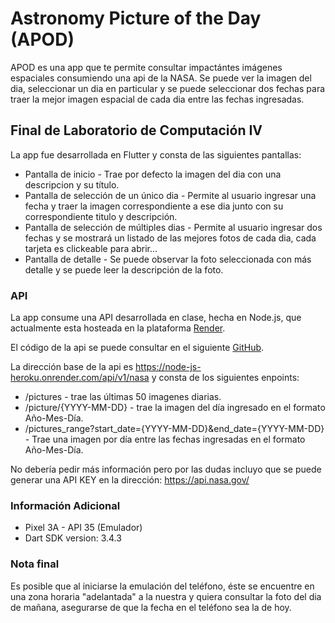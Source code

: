 # Astronomy Picture of the Day (APOD)

APOD es una app que te permite consultar impactántes imágenes espaciales consumiendo una api de la NASA. Se puede ver la imagen del dia, seleccionar un dia en particular y se puede seleccionar dos fechas para traer la mejor imagen espacial de cada dia entre las fechas ingresadas.

## Final de Laboratorio de Computación IV 

La app fue desarrollada en Flutter y consta de las siguientes pantallas: 
- Pantalla de inicio - Trae por defecto la imagen del dia con una descripcion y su título.
- Pantalla de selección de un único dia - Permite al usuario ingresar una fecha y traer la imagen correspondiente a ese dia junto con su correspondiente titulo y descripción. 
- Pantalla de selección de múltiples dias - Permite al usuario ingresar dos fechas y se mostrará un listado de las mejores fotos de cada dia, cada tarjeta es clickeable para abrir...
- Pantalla de detalle - Se puede observar la foto seleccionada con más detalle y se puede leer la descripción de la foto.

### API

La app consume una API desarrollada en clase, hecha en Node.js, que actualmente esta hosteada en la plataforma [Render](https://render.com/). 

El código de la api se puede consultar en el siguiente [GitHub](https://github.com/AndoniRoque/node-js-heroku).

La dirección base de la api es https://node-js-heroku.onrender.com/api/v1/nasa y consta de los siguientes enpoints: 
- /pictures - trae las últimas 50 imagenes diarias.
- /picture/{YYYY-MM-DD} - trae la imagen del día ingresado en el formato Año-Mes-Día.
- /pictures_range?start_date={YYYY-MM-DD}&end_date={YYYY-MM-DD} - Trae una imagen por día entre las fechas ingresadas en el formato Año-Mes-Día.

No debería pedir más información pero por las dudas incluyo que se puede generar una API KEY en la dirección: https://api.nasa.gov/

### Información Adicional 

- Pixel 3A - API 35 (Emulador)
- Dart SDK version: 3.4.3

### Nota final

Es posible que al iniciarse la emulación del teléfono, éste se encuentre en una zona horaria "adelantada" a la nuestra y quiera consultar la foto del dia de mañana, asegurarse de que la fecha en el teléfono sea la de hoy. 
